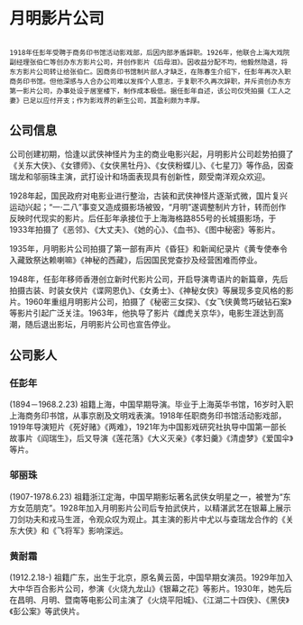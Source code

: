 # 月明影片公司

```{note} 背景溯源

1918年任彭年受聘于商务印书馆活动影戏部，后因内部矛盾辞职。1926年，他联合上海大戏院副经理张伯仁等创办东方影片公司，并创作影片《后母泪》。因收益分配不均，他毅然隐退，将东方影片公司转让给张伯仁。因商务印书馆制片部人才缺乏，在陈春生介绍下，任彭年再次入职商务印书馆。但他深感与人合办公司难以发挥个人意志，于复职不久再次辞职，并斥资创办东方第一影片公司，办事处设于居室楼下，制作成本极低。据任彭年自述，该公司仅凭拍摄《工人之妻》已足以应付开支；作为影戏界的新生公司，其盈利颇为丰厚。
```

## 公司信息

公司创建初期，恰逢以武侠神怪片为主的商业电影兴起，月明影片公司趁势拍摄了《关东大侠》、《女镖师》、《女侠黑牡丹》、《女侠粉蝶儿》、《七星刀》等作品，因查瑞龙和邬丽珠主演，武打设计和场面表现具有创新性，颇受南洋观众欢迎。

1928年起，国民政府对电影业进行整治，古装和武侠神怪片逐渐式微，国片复兴运动兴起；“一·二八”事变又造成摄影场被毁，“月明”遂调整制片方针，转而创作反映时代现实的影片。后任彭年承接位于上海海格路855号的长城摄影场，于1933年拍摄了《恶邻》、《大丈夫》、《她的心》、《血书》、《图中秘密》等影片。

1935年，月明影片公司拍摄了第一部有声片《昏狂》和新闻纪录片《黄专使奉令入藏致祭达赖喇嘛》《神秘的西藏》，后因国民党查抄及经营困难而停业。

1948年，任彭年移师香港创立新时代影片公司，开启导演粤语片的新篇章，先后拍摄古装、时装女侠片《谍网恩仇》、《女勇士》、《神秘女侠》等展现多变风格的影片。1960年重组月明影片公司，拍摄了《秘密三女探》、《女飞侠黄莺巧破钻石案》等影片引起广泛关注。1963年，他执导了影片《雌虎关京华》，电影生涯达到高潮，随后退出影坛，月明影片公司也宣告停业。

## 公司影人

### 任彭年
(1894－1968.2.23)
祖籍上海，中国早期导演。毕业于上海英华书馆，16岁时入职上海商务印书馆，从事京剧及文明戏表演。1918年任职商务印书馆活动影戏部，1919年导演短片《死好赌》《两难》，1921年为中国影戏研究社执导中国第一部长故事片《阎瑞生》，后又导演《莲花落》《大义灭亲》《孝妇羹》《清虚梦》《爱国伞》等片。

### 邬丽珠
(1907-1978.6.23)
祖籍浙江定海，中国早期影坛著名武侠女明星之一，被誉为“东方女范朋克”。1928年加入月明影片公司后专拍武侠片，以精湛武艺在银幕上展示刀剑功夫和戎马生涯，令观众叹为观止。其主演的影片中尤以与查瑞龙合作的《关东大侠》和《飞将军》影响深远。

### 黄耐霜
(1912.2.18-)
祖籍广东，出生于北京，原名黄云茵，中国早期女演员。1929年加入大中华百合影片公司，参演《火烧九龙山》《银幕之花》等影片。1930年，她先后在昌明、月明、暨南等电影公司主演了《火烧平阳城》、《江湖二十四侠》、《黑侠》《彭公案》等武侠片。
